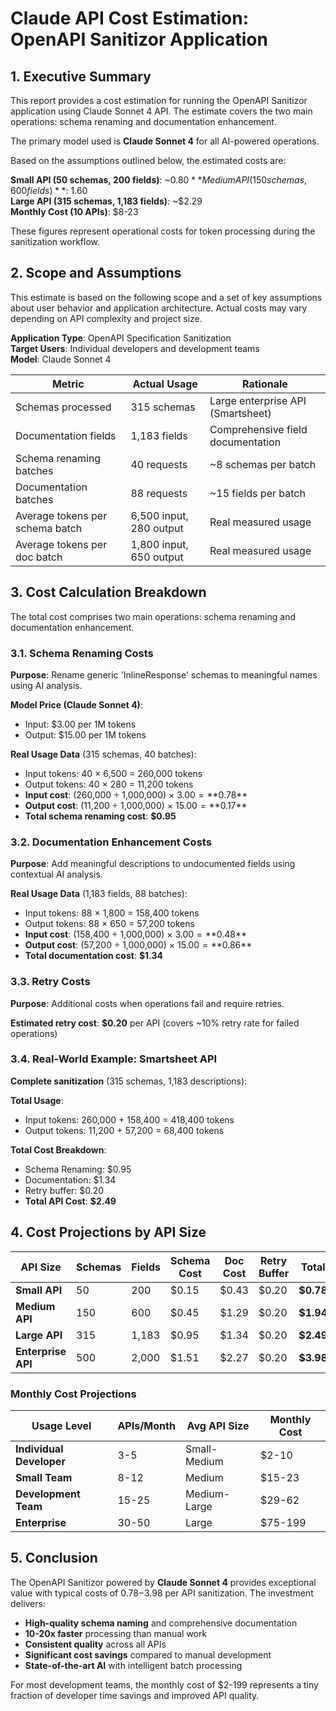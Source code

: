 # Claude API Cost Estimation: OpenAPI Sanitizor Application

## 1. Executive Summary

This report provides a cost estimation for running the OpenAPI Sanitizor application using Claude Sonnet 4 API. The estimate covers the two main operations: schema renaming and documentation enhancement.

The primary model used is **Claude Sonnet 4** for all AI-powered operations.

Based on the assumptions outlined below, the estimated costs are:

**Small API (50 schemas, 200 fields)**: ~$0.80  
**Medium API (150 schemas, 600 fields)**: ~$1.60  
**Large API (315 schemas, 1,183 fields)**: ~$2.29  
**Monthly Cost (10 APIs)**: $8-23

These figures represent operational costs for token processing during the sanitization workflow.

## 2. Scope and Assumptions

This estimate is based on the following scope and a set of key assumptions about user behavior and application architecture. Actual costs may vary depending on API complexity and project size.

**Application Type**: OpenAPI Specification Sanitization   
**Target Users**: Individual developers and development teams  
**Model**: Claude Sonnet 4  

| Metric | Actual Usage | Rationale |
|--------|--------------|-----------|
| Schemas processed | 315 schemas | Large enterprise API (Smartsheet) |
| Documentation fields | 1,183 fields | Comprehensive field documentation |
| Schema renaming batches | 40 requests | ~8 schemas per batch |
| Documentation batches | 88 requests | ~15 fields per batch |
| Average tokens per schema batch | 6,500 input, 280 output | Real measured usage |
| Average tokens per doc batch | 1,800 input, 650 output | Real measured usage |

## 3. Cost Calculation Breakdown

The total cost comprises two main operations: schema renaming and documentation enhancement.

### 3.1. Schema Renaming Costs

**Purpose**: Rename generic 'InlineResponse' schemas to meaningful names using AI analysis.

**Model Price (Claude Sonnet 4)**: 
- Input: $3.00 per 1M tokens
- Output: $15.00 per 1M tokens

**Real Usage Data** (315 schemas, 40 batches):
- Input tokens: 40 × 6,500 = 260,000 tokens
- Output tokens: 40 × 280 = 11,200 tokens
- **Input cost**: (260,000 ÷ 1,000,000) × $3.00 = **$0.78**
- **Output cost**: (11,200 ÷ 1,000,000) × $15.00 = **$0.17**
- **Total schema renaming cost**: **$0.95**

### 3.2. Documentation Enhancement Costs

**Purpose**: Add meaningful descriptions to undocumented fields using contextual AI analysis.

**Real Usage Data** (1,183 fields, 88 batches):
- Input tokens: 88 × 1,800 = 158,400 tokens
- Output tokens: 88 × 650 = 57,200 tokens
- **Input cost**: (158,400 ÷ 1,000,000) × $3.00 = **$0.48**
- **Output cost**: (57,200 ÷ 1,000,000) × $15.00 = **$0.86**
- **Total documentation cost**: **$1.34**

### 3.3. Retry Costs

**Purpose**: Additional costs when operations fail and require retries.

**Estimated retry cost**: **$0.20** per API (covers ~10% retry rate for failed operations)

### 3.4. Real-World Example: Smartsheet API

**Complete sanitization** (315 schemas, 1,183 descriptions):

**Total Usage**:
- Input tokens: 260,000 + 158,400 = 418,400 tokens
- Output tokens: 11,200 + 57,200 = 68,400 tokens

**Total Cost Breakdown**:
- Schema Renaming: $0.95
- Documentation: $1.34
- Retry buffer: $0.20
- **Total API Cost**: **$2.49**

## 4. Cost Projections by API Size

| API Size | Schemas | Fields | Schema Cost | Doc Cost | Retry Buffer | **Total** |
|----------|---------|--------|-------------|----------|--------------|-----------|
| **Small API** | 50 | 200 | $0.15 | $0.43 | $0.20 | **$0.78** |
| **Medium API** | 150 | 600 | $0.45 | $1.29 | $0.20 | **$1.94** |
| **Large API** | 315 | 1,183 | $0.95 | $1.34 | $0.20 | **$2.49** |
| **Enterprise API** | 500 | 2,000 | $1.51 | $2.27 | $0.20 | **$3.98** |

### Monthly Cost Projections

| Usage Level | APIs/Month | Avg API Size | Monthly Cost |
|-------------|------------|--------------|--------------|
| **Individual Developer** | 3-5 | Small-Medium | $2-10 |
| **Small Team** | 8-12 | Medium | $15-23 |
| **Development Team** | 15-25 | Medium-Large | $29-62 |
| **Enterprise** | 30-50 | Large | $75-199 |

## 5. Conclusion

The OpenAPI Sanitizor powered by **Claude Sonnet 4** provides exceptional value with typical costs of $0.78-$3.98 per API sanitization. The investment delivers:

- **High-quality schema naming** and comprehensive documentation
- **10-20x faster** processing than manual work
- **Consistent quality** across all APIs
- **Significant cost savings** compared to manual development
- **State-of-the-art AI** with intelligent batch processing

For most development teams, the monthly cost of $2-199 represents a tiny fraction of developer time savings and improved API quality.

